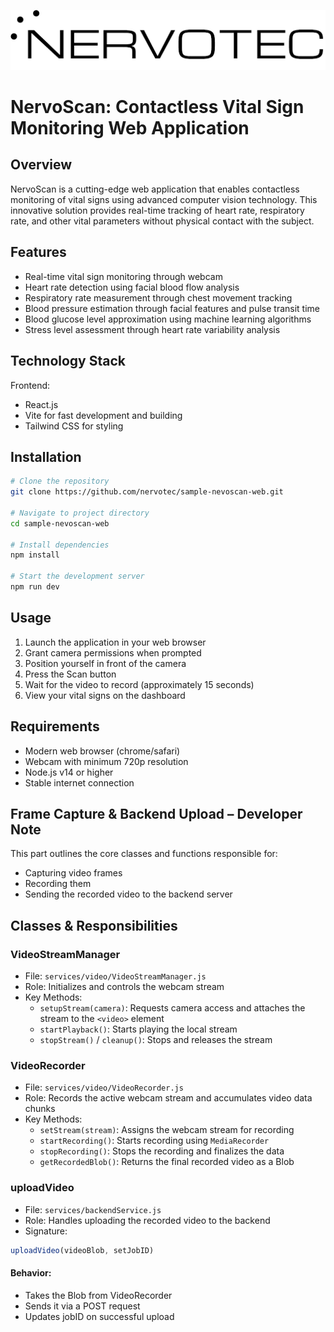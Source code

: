![nervotec.png](nervotec.png)

# NervoScan: Contactless Vital Sign Monitoring Web Application

## Overview

NervoScan is a cutting-edge web application that enables contactless monitoring of vital signs using advanced computer vision technology. This innovative solution provides real-time tracking of heart rate, respiratory rate, and other vital parameters without physical contact with the subject.

## Features

- Real-time vital sign monitoring through webcam
- Heart rate detection using facial blood flow analysis
- Respiratory rate measurement through chest movement tracking
- Blood pressure estimation through facial features and pulse transit time
- Blood glucose level approximation using machine learning algorithms
- Stress level assessment through heart rate variability analysis

## Technology Stack

Frontend:

- React.js
- Vite for fast development and building
- Tailwind CSS for styling

## Installation

```bash
# Clone the repository
git clone https://github.com/nervotec/sample-nevoscan-web.git

# Navigate to project directory
cd sample-nevoscan-web

# Install dependencies
npm install

# Start the development server
npm run dev

```

## Usage

1. Launch the application in your web browser
2. Grant camera permissions when prompted
3. Position yourself in front of the camera
4. Press the Scan button
5. Wait for the video to record (approximately 15 seconds)
6. View your vital signs on the dashboard

## Requirements

- Modern web browser (chrome/safari)
- Webcam with minimum 720p resolution
- Node.js v14 or higher
- Stable internet connection


##  Frame Capture & Backend Upload – Developer Note

This part outlines the core classes and functions responsible for:

- Capturing video frames
- Recording them
- Sending the recorded video to the backend server

## Classes & Responsibilities

### VideoStreamManager

- File: `services/video/VideoStreamManager.js`
- Role: Initializes and controls the webcam stream
- Key Methods:
  - `setupStream(camera)`: Requests camera access and attaches the stream to the `<video>` element
  - `startPlayback()`: Starts playing the local stream
  - `stopStream()` / `cleanup()`: Stops and releases the stream

### VideoRecorder

- File: `services/video/VideoRecorder.js`
- Role: Records the active webcam stream and accumulates video data chunks
- Key Methods:
  - `setStream(stream)`: Assigns the webcam stream for recording
  - `startRecording()`: Starts recording using `MediaRecorder`
  - `stopRecording()`: Stops the recording and finalizes the data
  - `getRecordedBlob()`: Returns the final recorded video as a Blob

### uploadVideo

- File: `services/backendService.js`
- Role: Handles uploading the recorded video to the backend
- Signature:

```js
uploadVideo(videoBlob, setJobID)
```

#### Behavior:

- Takes the Blob from VideoRecorder
- Sends it via a POST request
- Updates jobID on successful upload
